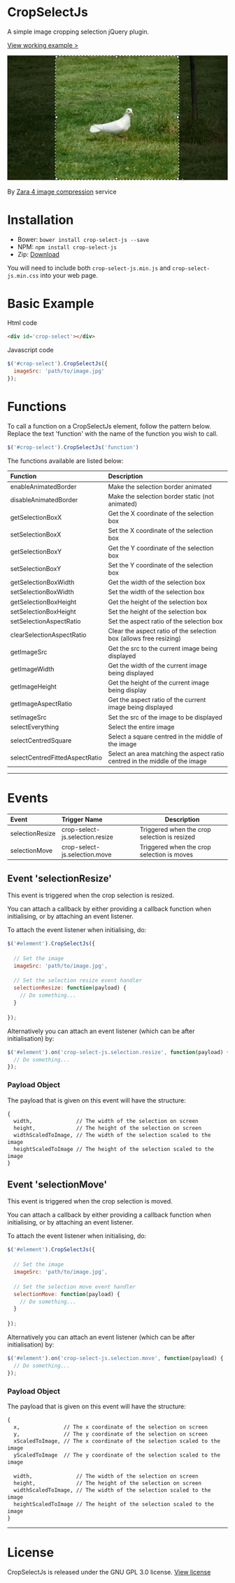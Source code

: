 # CropSelectJs

A simple image cropping selection jQuery plugin.

[View working example >](https://zara4.com/projects/crop-select-js)


![Example](doc/crop.gif)


By [Zara 4 image compression](https://zara4.com) service



# Installation

- Bower: `bower install crop-select-js --save`
- NPM: `npm install crop-select-js`
- Zip: [Download](https://github.com/zara-4/crop-select-js/archive/master.zip)

You will need to include both `crop-select-js.min.js` and `crop-select-js.min.css` into your web page.



# Basic Example

Html code
```html
<div id='crop-select'></div>
```

Javascript code
```javascript
$('#crop-select').CropSelectJs({
  imageSrc: 'path/to/image.jpg'
});
```





# Functions

To call a function on a CropSelectJs element, follow the pattern below.
Replace the text 'function' with the name of the function you wish to call.

```javascript
$('#crop-select').CropSelectJs('function')
```

The functions available are listed below:

| Function                       | Description                                                                 |
| :----------------------------- | :-------------------------------------------------------------------------- |
| enableAnimatedBorder           | Make the selection border animated                                          |
| disableAnimatedBorder          | Make the selection border static (not animated)                             |
| getSelectionBoxX               | Get the X coordinate of the selection box                                   |
| setSelectionBoxX               | Set the X coordinate of the selection box                                   |
| getSelectionBoxY               | Get the Y coordinate of the selection box                                   |
| setSelectionBoxY               | Set the Y coordinate of the selection box                                   |
| getSelectionBoxWidth           | Get the width of the selection box                                          |
| setSelectionBoxWidth           | Set the width of the selection box                                          |
| getSelectionBoxHeight          | Get the height of the selection box                                         |
| setSelectionBoxHeight          | Set the height of the selection box                                         |
| setSelectionAspectRatio        | Set the aspect ratio of the selection box                                   |
| clearSelectionAspectRatio      | Clear the aspect ratio of the selection box (allows free resizing)          |
| getImageSrc                    | Get the src to the current image being displayed                            |
| getImageWidth                  | Get the width of the current image being displayed                          |
| getImageHeight                 | Get the height of the current image being display                           |
| getImageAspectRatio            | Get the aspect ratio of the current image being displayed                   |
| setImageSrc                    | Set the src of the image to be displayed                                    |
| selectEverything               | Select the entire image                                                     |
| selectCentredSquare            | Select a square centred in the middle of the image                          |
| selectCentredFittedAspectRatio | Select an area matching the aspect ratio centred in the middle of the image |



-----------------------------


# Events

| Event             | Trigger Name                      | Description                                  |
| :---------------- | :-------------------------------- | -------------------------------------------- |
| selectionResize   | crop-select-js.selection.resize   | Triggered when the crop selection is resized |
| selectionMove     | crop-select-js.selection.move     | Triggered when the crop selection is moves   |





## Event 'selectionResize'

This event is triggered when the crop selection is resized.

You can attach a callback by either providing a callback function when initialising, or by attaching an event listener.

To attach the event listener when initialising, do:

```javascript
$('#element').CropSelectJs({

  // Set the image
  imageSrc: 'path/to/image.jpg',

  // Set the selection resize event handler
  selectionResize: function(payload) {
    // Do something...
  }

});
```

Alternatively you can attach an event listener (which can be after initialisation) by:

```javascript
$('#element').on('crop-select-js.selection.resize', function(payload) {
  // Do something...
});
```


### Payload Object

The payload that is given on this event will have the structure:

```
{
  width,              // The width of the selection on screen
  height,             // The height of the selection on screen
  widthScaledToImage, // The width of the selection scaled to the image
  heightScaledToImage // The height of the selection scaled to the image
}
```






## Event 'selectionMove'

This event is triggered when the crop selection is moved.

You can attach a callback by either providing a callback function when initialising, or by attaching an event listener.

To attach the event listener when initialising, do:

```javascript
$('#element').CropSelectJs({

  // Set the image
  imageSrc: 'path/to/image.jpg',

  // Set the selection move event handler
  selectionMove: function(payload) {
    // Do something...
  }

});
```

Alternatively you can attach an event listener (which can be after initialisation) by:

```javascript
$('#element').on('crop-select-js.selection.move', function(payload) {
  // Do something...
});
```


### Payload Object

The payload that is given on this event will have the structure:

```
{
  x,              // The x coordinate of the selection on screen
  y,              // The y coordinate of the selection on screen
  xScaledToImage, // The x coordinate of the selection scaled to the image
  yScaledToImage  // The y coordinate of the selection scaled to the image

  width,              // The width of the selection on screen
  height,             // The height of the selection on screen
  widthScaledToImage, // The width of the selection scaled to the image
  heightScaledToImage // The height of the selection scaled to the image
}
```



-----------------------------


# License

CropSelectJs is released under the GNU GPL 3.0 license. [View license](LICENSE.md)